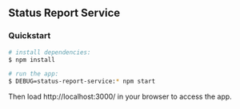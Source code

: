 ## Status Report Service

### Quickstart

```sh
# install dependencies:
$ npm install

# run the app:
$ DEBUG=status-report-service:* npm start
```

Then load http://localhost:3000/ in your browser to access the app.
